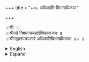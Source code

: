 +++
title = "+०८ अधिकारि-विभागाधिकारः"

+++

॥ श्रीः ॥  
॥ श्रीमते निगमान्तमहादेशिकाय नमः ॥  
॥ श्रीमद्रहस्यत्रयसारे अधिकारिविभागाधिकारः ॥ ८ ॥

<details><summary>English</summary>

(8) THE CHAPTER ON THE CLASSIFICATION OF QUALIFIED PERSONS.  
page153
</details>

<details><summary>Español</summary>

(8) THE CHAPTER ON THE CLASSIFICATION OF QUALIFIED PERSONS.  
page153
</details>
